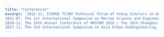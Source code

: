 ```yaml
---
title: "Conferences"
excerpt: "2022-11, ISSMGE TC309 Technical Forum of Young Scholars on Data-driven Modelling of Soil Behaviours with Geotechnical Applications, *Hong Kong SAR*<br />
2021-07, The 1st International Symposium on Marine Science and Engineering for Young Scientists and Postgraduates, *Guangzhou, China*<br />
2020-12, The 24th Annual Conference of HKSTAM 2020 / The 16th Shanghai – Hong Kong Forum on Mechanics and Its Application, *Hong Kong SAR* (☆Best oral presentation award)<br />
2017-11, The 2nd International Symposium on Asia Urban GeoEngineering, *Changsha, China*"
---
```


